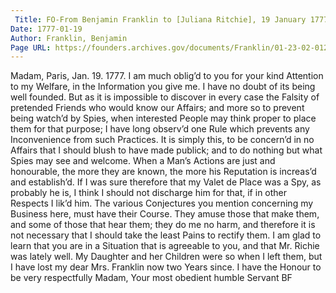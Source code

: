 ```yaml
---
 Title: FO-From Benjamin Franklin to [Juliana Ritchie], 19 January 1777
Date: 1777-01-19
Author: Franklin, Benjamin
Page URL: https://founders.archives.gov/documents/Franklin/01-23-02-0125
---
```


Madam,
Paris, Jan. 19. 1777.
I am much oblig’d to you for your kind Attention to my Welfare, in the Information you give me. I have no doubt of its being well founded. But as it is impossible to discover in every case the Falsity of pretended Friends who would know our Affairs; and more so to prevent being watch’d by Spies, when interested People may think proper to place them for that purpose; I have long observ’d one Rule which prevents any Inconvenience from such Practices. It is simply this, to be concern’d in no Affairs that I should blush to have made publick; and to do nothing but what Spies may see and welcome. When a Man’s Actions are just and honourable, the more they are known, the more his Reputation is increas’d and establish’d. If I was sure therefore that my Valet de Place was a Spy, as probably he is, I think I should not discharge him for that, if in other Respects I lik’d him.
The various Conjectures you mention concerning my Business here, must have their Course. They amuse those that make them, and some of those that hear them; they do me no harm, and therefore it is not necessary that I should take the least Pains to rectify them. I am glad to learn that you are in a Situation that is agreeable to you, and that Mr. Richie was lately well. My Daughter and her Children were so when I left them, but I have lost my dear Mrs. Franklin now two Years since. I have the Honour to be very respectfully Madam, Your most obedient humble Servant
BF

